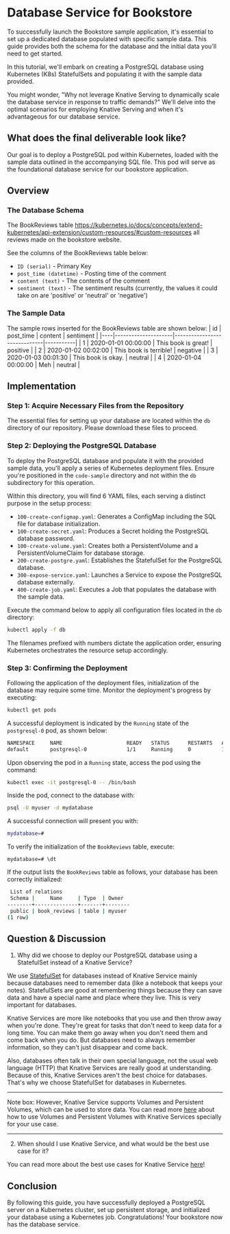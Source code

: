 # Database Service for Bookstore
To successfully launch the Bookstore sample application, it's essential to set up a dedicated database populated with specific sample data. This guide provides both the schema for the database and the initial data you'll need to get started.

In this tutorial, we'll embark on creating a PostgreSQL database using Kubernetes (K8s) StatefulSets and populating it with the sample data provided.

You might wonder, "Why not leverage Knative Serving to dynamically scale the database service in response to traffic demands?" We'll delve into the optimal scenarios for employing Knative Serving and when it's advantageous for our database service.

## What does the final deliverable look like?
Our goal is to deploy a PostgreSQL pod within Kubernetes, loaded with the sample data outlined in the accompanying SQL file. This pod will serve as the foundational database service for our bookstore application.

## Overview
### The Database Schema
The BookReviews table https://kubernetes.io/docs/concepts/extend-kubernetes/api-extension/custom-resources/#custom-resources all reviews made on the bookstore website. 

See the columns of the BookReviews table below:
* `ID (serial)` - Primary Key
* `post_time (datetime)` - Posting time of the comment
* `content (text)` - The contents of the comment
* `sentiment (text)` - The sentiment results (currently, the values it could take on are 'positive' or 'neutral' or 'negative')

### The Sample Data
The sample rows inserted for the BookReviews table are shown below:
| id | post_time           | content                      | sentiment |
|----|---------------------|------------------------------|-----------|
| 1  | 2020-01-01 00:00:00 | This book is great!          | positive  |
| 2  | 2020-01-02 00:02:00 | This book is terrible!       | negative  |
| 3  | 2020-01-03 00:01:30 | This book is okay.           | neutral   |
| 4  | 2020-01-04 00:00:00 | Meh                          | neutral   |

## Implementation

### Step 1: Acquire Necessary Files from the Repository
The essential files for setting up your database are located within the `db` directory of our repository. Please download these files to proceed.

### Step 2: Deploying the PostgreSQL Database
To deploy the PostgreSQL database and populate it with the provided sample data, you'll apply a series of Kubernetes deployment files. Ensure you're positioned in the `code-sample` directory and not within the `db` subdirectory for this operation.

Within this directory, you will find 6 YAML files, each serving a distinct purpose in the setup process:
- `100-create-configmap.yaml`: Generates a ConfigMap including the SQL file for database initialization.
- `100-create-secret.yaml`: Produces a Secret holding the PostgreSQL database password.
- `100-create-volume.yaml`: Creates both a PersistentVolume and a PersistentVolumeClaim for database storage.
- `200-create-postgre.yaml`: Establishes the StatefulSet for the PostgreSQL database.
- `300-expose-service.yaml`: Launches a Service to expose the PostgreSQL database externally.
- `400-create-job.yaml`: Executes a Job that populates the database with the sample data.

Execute the command below to apply all configuration files located in the `db` directory:
```bash
kubectl apply -f db
```
The filenames prefixed with numbers dictate the application order, ensuring Kubernetes orchestrates the resource setup accordingly.

### Step 3: Confirming the Deployment
Following the application of the deployment files, initialization of the database may require some time. Monitor the deployment's progress by executing:
```bash
kubectl get pods

```
A successful deployment is indicated by the `Running` state of the `postgresql-0` pod, as shown below:
```bash
NAMESPACE     NAME                     READY   STATUS      RESTARTS   AGE
default       postgresql-0             1/1     Running     0          1m
```
Upon observing the pod in a `Running` state, access the pod using the command:
```bash
kubectl exec -it postgresql-0 -- /bin/bash

```
Inside the pod, connect to the database with:
```bash
psql -U myuser -d mydatabase
```
A successful connection will present you with:
```bash
mydatabase=#
```
To verify the initialization of the `BookReviews` table, execute:
```
mydatabase=# \dt
```
If the output lists the `BookReviews` table as follows, your database has been correctly initialized:
```bash
 List of relations
 Schema |     Name     | Type  | Owner  
--------+--------------+-------+--------
 public | book_reviews | table | myuser
(1 row)
```

## Question & Discussion
1. Why did we choose to deploy our PostgreSQL database using a StatefulSet instead of a Knative Service?

We use [StatefulSet](https://kubernetes.io/docs/concepts/workloads/controllers/statefulset/) for databases instead of Knative Service mainly because databases need to remember data (like a notebook that keeps your notes). StatefulSets are good at remembering things because they can save data and have a special name and place where they live. This is very important for databases.

Knative Services are more like notebooks that you use and then throw away when you're done. They're great for tasks that don't need to keep data for a long time. You can make them go away when you don't need them and come back when you do. But databases need to always remember information, so they can't just disappear and come back.

Also, databases often talk in their own special language, not the usual web language (HTTP) that Knative Services are really good at understanding. Because of this, Knative Services aren't the best choice for databases. That's why we choose StatefulSet for databases in Kubernetes.

---
Note box: However, Knative Service supports Volumes and Persistent Volumes, which can be used to store data. You can read more [here](https://knative.dev/docs/serving/services/storage/) about how to use Volumes and Persistent Volumes with Knative Services specially for your use case.

---

2. When should I use Knative Service, and what would be the best use case for it?

You can read more about the best use cases for Knative Service [here](https://knative.dev/docs/serving/samples/)!

## Conclusion
By following this guide, you have successfully deployed a PostgreSQL server on a Kubernetes cluster, set up persistent storage, and initialized your database using a Kubernetes job. Congratulations! Your bookstore now has the database service.